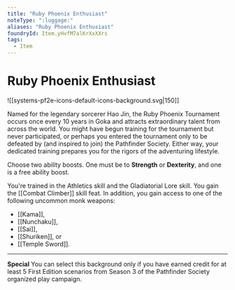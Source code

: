 ```yaml
---
title: "Ruby Phoenix Enthusiast"
noteType: ":luggage:"
aliases: "Ruby Phoenix Enthusiast"
foundryId: Item.yHvfM7alKrXxXXrs
tags:
  - Item
---
```


# Ruby Phoenix Enthusiast
![[systems-pf2e-icons-default-icons-background.svg|150]]

Named for the legendary sorcerer Hao Jin, the Ruby Phoenix Tournament occurs once every 10 years in Goka and attracts extraordinary talent from across the world. You might have begun training for the tournament but never participated, or perhaps you entered the tournament only to be defeated by (and inspired to join) the Pathfinder Society. Either way, your dedicated training prepares you for the rigors of the adventuring lifestyle.

Choose two ability boosts. One must be to **Strength** or **Dexterity**, and one is a free ability boost.

You're trained in the Athletics skill and the Gladiatorial Lore skill. You gain the [[Combat Climber]] skill feat. In addition, you gain access to one of the following uncommon monk weapons:

*   [[Kama]],
*   [[Nunchaku]],
*   [[Sai]],
*   [[Shuriken]], or
*   [[Temple Sword]].

* * *

**Special** You can select this background only if you have earned credit for at least 5 First Edition scenarios from Season 3 of the Pathfinder Society organized play campaign.
